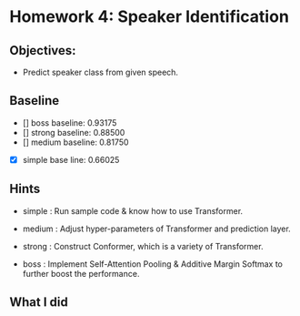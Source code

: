 # Homework 4: Speaker Identification

## Objectives:

- Predict speaker class from given speech.



## Baseline

- [] boss baseline: 0.93175
- [] strong baseline: 0.88500
- [] medium baseline: 0.81750
- [x] simple base line: 0.66025



## Hints

- simple : Run sample code & know how to use Transformer.

- medium : Adjust hyper-parameters of Transformer and prediction layer.

- strong : Construct Conformer, which is a variety of Transformer.

- boss : Implement Self-Attention Pooling & Additive Margin Softmax to further boost the performance.




## What I did








